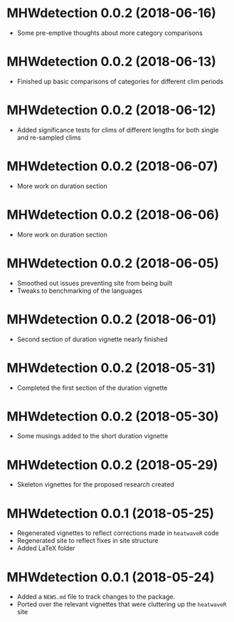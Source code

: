 # MHWdetection 0.0.2  (2018-06-16)

* Some pre-emptive thoughts about more category comparisons

# MHWdetection 0.0.2  (2018-06-13)

* Finished up basic comparisons of categories for different clim periods

# MHWdetection 0.0.2  (2018-06-12)

* Added significance tests for clims of different lengths for both single and re-sampled clims

# MHWdetection 0.0.2  (2018-06-07)

* More work on duration section

# MHWdetection 0.0.2  (2018-06-06)

* More work on duration section

# MHWdetection 0.0.2  (2018-06-05)

* Smoothed out issues preventing site from being built
* Tweaks to benchmarking of the languages

# MHWdetection 0.0.2  (2018-06-01)

* Second section of duration vignette nearly finished

# MHWdetection 0.0.2  (2018-05-31)

* Completed the first section of the duration vignette

# MHWdetection 0.0.2  (2018-05-30)

* Some musings added to the short duration vignette

# MHWdetection 0.0.2  (2018-05-29)

* Skeleton vignettes for the proposed research created

# MHWdetection 0.0.1  (2018-05-25)

* Regenerated vignettes to reflect corrections made in `heatwaveR` code
* Regenerated site to reflect fixes in site structure
* Added LaTeX folder 

# MHWdetection 0.0.1  (2018-05-24)

* Added a `NEWS.md` file to track changes to the package.
* Ported over the relevant vignettes that were cluttering up the `heatwaveR` site
